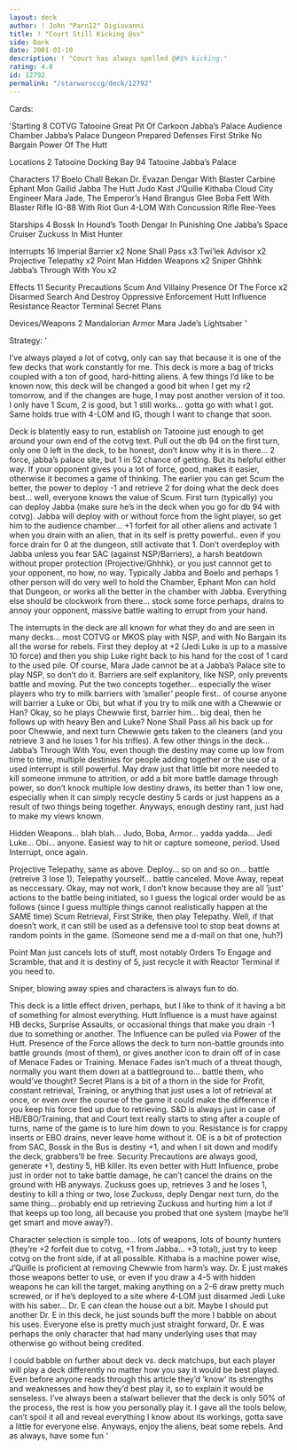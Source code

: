 ```yaml
---
layout: deck
author: ! John "Parn12" Digiovanni
title: ! "Court Still Kicking @ss"
side: Dark
date: 2001-01-10
description: ! "Court has always spelled @#$% kicking."
rating: 4.0
id: 12792
permalink: "/starwarsccg/deck/12792"
---
```

Cards: 

'Starting 8
COTVG
Tatooine Great Pit Of Carkoon
Jabba’s Palace Audience Chamber
Jabba’s Palace Dungeon
Prepared Defenses
First Strike
No Bargain
Power Of The Hutt

Locations 2
Tatooine Docking Bay 94
Tatooine Jabba’s Palace

Characters 17
Boelo
Chall Bekan
Dr. Evazan
Dengar With Blaster Carbine
Ephant Mon
Gailid
Jabba The Hutt
Judo Kast
J’Quille
Kithaba
Cloud City Engineer
Mara Jade, The Emperor’s Hand
Brangus Glee
Boba Fett With Blaster Rifle
IG-88 With Riot Gun
4-LOM With Concussion Rifle
Ree-Yees

Starships 4
Bossk In Hound’s Tooth
Dengar In Punishing One
Jabba’s Space Cruiser
Zuckuss In Mist Hunter

Interrupts 16
Imperial Barrier x2
None Shall Pass x3
Twi’lek Advisor x2
Projective Telepathy x2
Point Man
Hidden Weapons x2
Sniper
Ghhhk
Jabba’s Through With You x2

Effects 11
Security Precautions
Scum And Villainy
Presence Of The Force x2
Disarmed
Search And Destroy
Oppressive Enforcement
Hutt Influence
Resistance
Reactor Terminal
Secret Plans

Devices/Weapons 2
Mandalorian Armor
Mara Jade’s Lightsaber '

Strategy: '

I’ve always played a lot of cotvg, only can say that because it is one of the few decks that work constantly for me.  This deck is more a bag of tricks coupled with a ton of good, hard-hitting aliens.  A few things I’d like to be known now, this deck will be changed a good bit when I get my r2 tomorrow, and if the changes are huge, I may post another version of it too.  I only have 1 Scum, 2 is good, but 1 still works... gotta go with what I got.  Same holds true with 4-LOM and IG, though I want to change that soon.

Deck is blatently easy to run, establish on Tatooine just enough to get around your own end of the cotvg text.	Pull out the db 94 on the first turn, only one 0 left in the deck, to be honest, don’t know why it is in there... 2 force, jabba’s palace site, but 1 in 52 chance of getting.  But its helpful either way.  If your opponent gives you a lot of force, good, makes it easier, otherwise it becomes a game of thinking.  The earlier you can get Scum the better, the power to deploy -1 and retrieve 2 for doing what the deck does best... well, everyone knows the value of Scum.	First turn (typically) you can deploy Jabba (make sure he’s in the deck when you go for db 94 with cotvg).  Jabba will deploy with or without force from the light player, so get him to the audience chamber... +1 forfeit for all other aliens and activate 1 when you drain with an alien, that in its self is pretty powerful.. even if you force drain for 0 at the dungeon, still activate that 1.  Don’t overdeploy with Jabba unless you fear SAC (against NSP/Barriers), a harsh beatdown without proper protection (Projective/Ghhhk), or you just cannnot get to your opponent, no how, no way.  Typically Jabba and Boelo and perhaps 1 other person will do very well to hold the Chamber, Ephant Mon can hold that Dungeon, or works all the better in the chamber with Jabba.	Everything else should be clockwork from there... stock some force perhaps, drains to annoy your opponent, massive battle waiting to errupt from your hand.

The interrupts in the deck are all known for what they do and are seen in many decks... most COTVG or MKOS play with NSP, and with No Bargain its all the worse for rebels.  First they deploy at +2 (Jedi Luke is up to a massive 10 force) and then you ship Luke right back to his hand for the cost of 1 card to the used pile.  Of course, Mara Jade cannot be at a Jabba’s Palace site to play NSP, so don’t do it.  Barriers are self explanitory, like NSP, only prevents battle and moving.	Put the two concepts together... especially the wiser players who try to milk barriers with ’smaller’ people first.. of course anyone will barrier a Luke or Obi, but what if you try to milk one with a Chewwie or Han?  Okay, so he plays Chewwie first, barrier him... big deal, then he follows up with heavy Ben and Luke?  None Shall Pass all his back up for poor Chewwie, and next turn Chewwie gets taken to the cleaners (and you retrieve 3 and he loses 1 for his trifles).  A few other things in the deck... Jabba’s Through With You, even though the destiny may come up low from time to time, multiple destinies for people adding together or the use of a used interrupt is still powerful.  May draw just that little bit more needed to kill someone immune to attrition, or add a bit more battle damage through power, so don’t knock multiple low destiny draws, its better than 1 low one, especially when it can simply recycle destiny 5 cards or just happens as a result of two things being together.  Anyways, enough destiny rant, just had to make my views known.

Hidden Weapons... blah blah... Judo, Boba, Armor... yadda yadda... Jedi Luke... Obi... anyone.	Easiest way to hit or capture someone, period.	Used Interrupt, once again.

Projective Telepathy, same as above.  Deploy... so on and so on... battle (retreive 3 lose 1), Telepathy yourself... battle canceled.  Move Away, repeat as neccessary.  Okay, may not work, I don’t know because they are all ’just’ actions to the battle being initiated, so I guess the logical order would be as follows (since I guess multiple things cannot realistically happen at the SAME time) Scum Retrieval, First Strike, then play Telepathy.  Well, if that doesn’t work, it can still be used as a defensive tool to stop beat downs at random points in the game.  (Someone send me a d-mail on that one, huh?)

Point Man just cancels lots of stuff, most notably Orders To Engage and Scramble, that and it is destiny of 5, just recycle it with Reactor Terminal if you need to.

Sniper, blowing away spies and characters is always fun to do.

This deck is a little effect driven, perhaps, but I like to think of it having a bit of something for almost everything.  Hutt Influence is a must have against HB decks, Surprise Assaults, or occasional things that make you drain -1 due to something or another.  The Influence can be pulled via Power of the Hutt.  Presence of the Force allows the deck to turn non-battle grounds into battle grounds (most of them), or gives another icon to drain off of in case of Menace Fades or Training.  Menace Fades isn’t much of a threat though, normally you want them down at a battleground to... battle them, who would’ve thought?  Secret Plans is a bit of a thorn in the side for Profit, constant retrieval, Training, or anything that just uses a lot of retrieval at once, or even over the course of the game it could make the difference if you keep his force tied up due to retrieving.  S&D is always just in case of HB/EBO/Training, that and Court text really starts to sting after a couple of turns, name of the game is to lure him down to you.	Resistance is for crappy inserts or EBO drains, never leave home without it.  OE is a bit of protection from SAC, Bossk in the Bus is destiny +1, and when I sit down and modify the deck, grabbers’ll be free.  Security Precautions are always good, generate +1, destiny 5, HB killer.	Its even better with Hutt Influence, probe just in order not to take battle damage, he can’t cancel the drains on the ground with HB anyways.  Zuckuss goes up, retrieves 3 and he loses 1, destiny to kill a thing or two, lose Zuckuss, deply Dengar next turn, do the same thing... probably end up retrieving Zuckuss and hurting him a lot if that keeps up too long, all because you probed that one system (maybe he’ll get smart and move away?).

Character selection is simple too... lots of weapons, lots of bounty hunters (they’re +2 forfeit due to cotvg, +1 from Jabba... +3 total), just try to keep cotvg on the front side, if at all possible.  Kithaba is a machine power wise, J’Quille is proficient at removing Chewwie from harm’s way.  Dr. E just makes those weapons better to use, or even if you draw a 4-5 with hidden weapons he can kill the target, making anything on a 2-6 draw pretty much screwed, or if he’s deployed to a site where 4-LOM just disarmed Jedi Luke with his saber... Dr. E can clean the house out a bit.  Maybe I should put another Dr. E in this deck, he just sounds buff the more I babble on about his uses.  Everyone else is pretty much just straight forward, Dr. E was perhaps the only character that had many underlying uses that may otherwise go without being credited.

I could babble on further about deck vs. deck matchups, but each player will play a deck differently no matter how you say it would be best played.  Even before anyone reads through this article they’d ’know’ its strengths and weaknesses and how they’d best play it, so to explain it would be senseless.  I’ve always been a stalwart believer that the deck is only 50% of the process, the rest is how you personally play it.  I gave all the tools below, can’t spoil it all and reveal everything I know about its workings, gotta save a little for everyone else.  Anyways, enjoy the aliens, beat some rebels.  And as always, have some fun '
